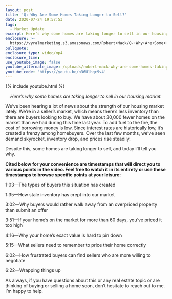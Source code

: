 ```yaml
---
layout: post
title: 'Q: Why Are Some Homes Taking Longer to Sell?'
date: 2020-07-24 19:57:53
tags:
  - Market Update
excerpt: Here’s why some homes are taking longer to sell in our housing market.
enclosure: >-
  https://vyralmarketing.s3.amazonaws.com/Robert+Mack/Q-+Why+Are+Some+Homes+Taking+Longer+to+Sell_.mp4
pullquote:
enclosure_type: video/mp4
enclosure_time:
use_youtube_image: false
youtube_alternate_image: /uploads/robert-mack-why-are-some-homes-taking-longer-to-sell-yt.jpg
youtube_code: 'https://youtu.be/n36Ulhqc9v4'
---
```


{% include youtube.html %}

<p style="text-align: center;"><em>Here’s why some homes are taking longer to sell in our housing market.</em></p>

We’ve been hearing a lot of news about the strength of our housing market lately. We’re in a seller’s market, which means there’s less inventory than there are buyers looking to buy. We have about 30,000 fewer homes on the market than we had during this time last year. To add fuel to the fire, the cost of borrowing money is low. Since interest rates are historically low, it’s created a frenzy among homebuyers. Over the last few months, we’ve seen demand skyrocket, inventory drop, and prices rise steadily.&nbsp;

Despite this, some homes are taking longer to sell, and today I’ll tell you why.&nbsp;

**Cited below for your convenience are timestamps that will direct you to various points in the video. Feel free to watch it in its entirety or use these timestamps to browse specific points at your leisure:&nbsp;**

1:03—The types of buyers this situation has created&nbsp;

1:35—How stale inventory has crept into our market&nbsp;

3:02—Why buyers would rather walk away from an overpriced property than submit an offer

3:51—If your home’s on the market for more than 60 days, you’ve priced it too high

4:16—Why your home’s exact value is hard to pin down&nbsp;

5:15—What sellers need to remember to price their home correctly&nbsp;

6:02—How frustrated buyers can find sellers who are more willing to negotiate&nbsp;

6:22—Wrapping things up

As always, if you have questions about this or any real estate topic or are thinking of buying or selling a home soon, don’t hesitate to reach out to me. I’m happy to help.&nbsp;